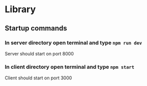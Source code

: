 # Library

## Startup commands

### In server directory open terminal and type `npm run dev`

Server should start on port 8000

### In client directory open terminal and type `npm start`

Client should start on port 3000
